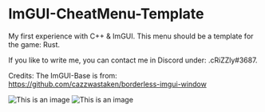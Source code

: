 # ImGUI-CheatMenu-Template
My first experience with C++ & ImGUI.
This menu should be a template for the game: Rust.

If you like to write me, you can contact me in Discord under: .cRiZZly#3687.

Credits:
The ImGUI-Base is from:
https://github.com/cazzwastaken/borderless-imgui-window

![This is an image](https://gyazo.com/5fb3c48a40b1f7bc43dae2cd7e4d084b)
![This is an image](https://gyazo.com/694e1953c23209cbe43af83a62d27b5a)
